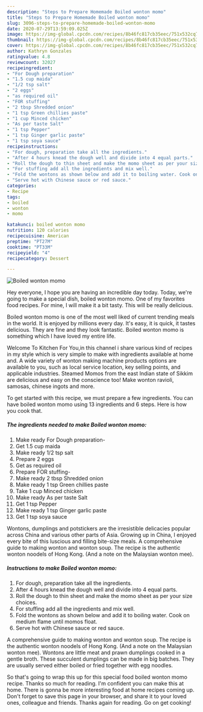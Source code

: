 ```yaml
---
description: "Steps to Prepare Homemade Boiled wonton momo"
title: "Steps to Prepare Homemade Boiled wonton momo"
slug: 3096-steps-to-prepare-homemade-boiled-wonton-momo
date: 2020-07-29T13:59:09.025Z
image: https://img-global.cpcdn.com/recipes/8b46fc817cb35eec/751x532cq70/boiled-wonton-momo-recipe-main-photo.jpg
thumbnail: https://img-global.cpcdn.com/recipes/8b46fc817cb35eec/751x532cq70/boiled-wonton-momo-recipe-main-photo.jpg
cover: https://img-global.cpcdn.com/recipes/8b46fc817cb35eec/751x532cq70/boiled-wonton-momo-recipe-main-photo.jpg
author: Kathryn Gonzales
ratingvalue: 4.8
reviewcount: 32027
recipeingredient:
- "For Dough preparation"
- "1.5 cup maida"
- "1/2 tsp salt"
- "2 eggs"
- "as required oil"
- "FOR stuffing"
- "2 tbsp Shredded onion"
- "1 tsp Green chillies paste"
- "1 cup Minced chicken"
- "As per taste Salt"
- "1 tsp Pepper"
- "1 tsp Ginger garlic paste"
- "1 tsp soya sauce"
recipeinstructions:
- "For dough, preparation take all the ingredients."
- "After 4 hours knead the dough well and divide into 4 equal parts."
- "Roll the dough to thin sheet and make the momo sheet as per your size choices."
- "For stuffing add all the ingredients and mix well."
- "Fold the wontons as shown below and add it to boiling water. Cook on medium flame until momos float."
- "Serve hot with Chinese sauce or red sauce."
categories:
- Recipe
tags:
- boiled
- wonton
- momo

katakunci: boiled wonton momo 
nutrition: 120 calories
recipecuisine: American
preptime: "PT27M"
cooktime: "PT33M"
recipeyield: "4"
recipecategory: Dessert

---
```



![Boiled wonton momo](https://img-global.cpcdn.com/recipes/8b46fc817cb35eec/751x532cq70/boiled-wonton-momo-recipe-main-photo.jpg)

Hey everyone, I hope you are having an incredible day today. Today, we're going to make a special dish, boiled wonton momo. One of my favorites food recipes. For mine, I will make it a bit tasty. This will be really delicious.

Boiled wonton momo is one of the most well liked of current trending meals in the world. It is enjoyed by millions every day. It's easy, it is quick, it tastes delicious. They are fine and they look fantastic. Boiled wonton momo is something which I have loved my entire life.

Welcome To Kitchen For You,in this channel i share various kind of recipes in my style which is very simple to make with ingredients available at home and. A wide variety of wonton making machine products options are available to you, such as local service location, key selling points, and applicable industries. Steamed Momos from the east Indian state of Sikkim are delicious and easy on the conscience too! Make wonton ravioli, samosas, chinese ingots and more.


To get started with this recipe, we must prepare a few ingredients. You can have boiled wonton momo using 13 ingredients and 6 steps. Here is how you cook that.

<!--inarticleads1-->

##### The ingredients needed to make Boiled wonton momo:

1. Make ready For Dough preparation-
1. Get 1.5 cup maida
1. Make ready 1/2 tsp salt
1. Prepare 2 eggs
1. Get as required oil
1. Prepare FOR stuffing-
1. Make ready 2 tbsp Shredded onion
1. Make ready 1 tsp Green chillies paste
1. Take 1 cup Minced chicken
1. Make ready As per taste Salt
1. Get 1 tsp Pepper
1. Make ready 1 tsp Ginger garlic paste
1. Get 1 tsp soya sauce


Wontons, dumplings and potstickers are the irresistible delicacies popular across China and various other parts of Asia. Growing up in China, I enjoyed every bite of this luscious and filling bite-size meals. A comprehensive guide to making wonton and wonton soup. The recipe is the authentic wonton noodels of Hong Kong. (And a note on the Malaysian wonton mee). 

<!--inarticleads2-->

##### Instructions to make Boiled wonton momo:

1. For dough, preparation take all the ingredients.
1. After 4 hours knead the dough well and divide into 4 equal parts.
1. Roll the dough to thin sheet and make the momo sheet as per your size choices.
1. For stuffing add all the ingredients and mix well.
1. Fold the wontons as shown below and add it to boiling water. Cook on medium flame until momos float.
1. Serve hot with Chinese sauce or red sauce.


A comprehensive guide to making wonton and wonton soup. The recipe is the authentic wonton noodels of Hong Kong. (And a note on the Malaysian wonton mee). Wontons are little meat and prawn dumplings cooked in a gentle broth. These succulent dumplings can be made in big batches. They are usually served either boiled or fried together with egg noodles. 

So that's going to wrap this up for this special food boiled wonton momo recipe. Thanks so much for reading. I'm confident you can make this at home. There is gonna be more interesting food at home recipes coming up. Don't forget to save this page in your browser, and share it to your loved ones, colleague and friends. Thanks again for reading. Go on get cooking!
